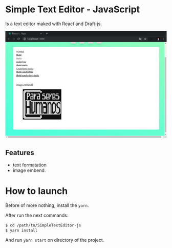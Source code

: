 # Simple Text Editor - JavaScript

Is a text editor maked with React and Draft-js.

![Simple Text Editor javascript (RoboCopGay)](screenshot.png)

## Features
- text formatation
- image embend.

# How to launch

Before of more nothing, install the `yarn`.

After run the next commands:

```
$ cd /path/to/SimpleTextEditor-js
$ yarn install
```

And run `yarn start` on directory of the project.
